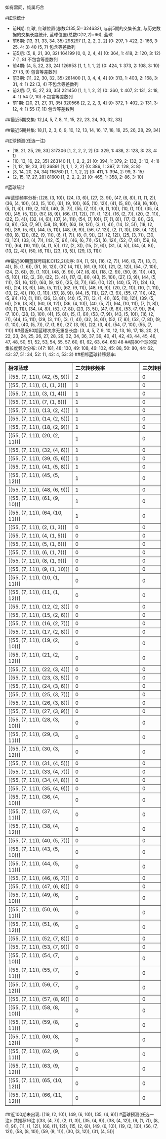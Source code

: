 <!-- 
.. title: 大乐透13058期(2013-05-22)数据分析报告
.. slug: dlott-13058-2013-05-22-report
.. date: 2013-05-23 08:00:00 UTC+08:00
.. tags: Lottery
.. link: 
.. description: 
.. type: text
-->

如有雷同，纯属巧合

<!-- TEASER_END-->

#红球统计

- 前N期: 红球, 红球位置(总数C(35,5)=324632), 与前5期的交集长度, 与历史数据的交集长度统计, 蓝球位置(总数C(12,2)=66), 蓝球
- 前6期: (13, 31, 33, 34, 35) 298297 [1, 2, 2, 2, 2] {0: 297, 1: 422, 2: 166, 3: 25, 4: 3} 40 (5, 7) 包含等差数列
- 前5期: (5, 8, 21, 30, 32) 164199 [0, 0, 2, 4, 4] {0: 364, 1: 418, 2: 120, 3: 12} 7 (1, 8) 不包含等差数列
- 前4期: (4, 5, 22, 23, 24) 126953 [1, 1, 1, 1, 2] {0: 424, 1: 373, 2: 108, 3: 10} 27 (3, 9) 包含等差数列
- 前3期: (11, 22, 30, 32, 35) 281400 [1, 3, 4, 4, 4] {0: 313, 1: 403, 2: 168, 3: 31, 4: 1} 22 (3, 4) 不包含等差数列
- 前2期: (7, 15, 27, 33, 35) 221450 [1, 1, 1, 2, 2] {0: 360, 1: 407, 2: 131, 3: 18, 4: 1} 54 (7, 10) 不包含等差数列
- 前1期: (20, 21, 27, 31, 35) 320566 [2, 2, 2, 3, 4] {0: 372, 1: 402, 2: 131, 3: 12, 4: 1} 55 (7, 11) 包含等差数列

##最近5期交集:
12,[4, 5, 7, 8, 11, 15, 22, 23, 24, 30, 32, 33]

##最近5期并集:
18,[1, 2, 3, 6, 9, 10, 12, 13, 14, 16, 17, 18, 19, 25, 26, 28, 29, 34]

#红球预测(任选一注)

- [18, 21, 25, 29, 33] 317306 [1, 2, 2, 2, 2] {0: 329, 1: 438, 2: 128, 3: 23, 4: 1}
- [10, 13, 16, 22, 35] 263140 [1, 1, 2, 2, 2] {0: 394, 1: 379, 2: 132, 3: 13, 4: 1}
- [1, 12, 19, 23, 31] 36891 [1, 1, 1, 2, 2] {0: 386, 1: 397, 2: 128, 3: 8}
- [3, 14, 20, 24, 34] 116760 [1, 1, 1, 2, 2] {0: 411, 1: 394, 2: 99, 3: 15}
- [2, 15, 17, 27, 28] 81600 [1, 2, 2, 2, 2] {0: 465, 1: 358, 2: 86, 3: 10}

#蓝球统计

##蓝球频率分析:
[(28, (3, 10)), (24, (3, 6)), (27, (3, 9)), (47, (6, 8)), (1, (1, 2)), (36, (4, 10)), (43, (5, 10)), (61, (9, 10)), (65, (10, 12)), (41, (5, 8)), (49, (6, 10)), (5, (1, 6)), (19, (2, 10)), (40, (5, 7)), (55, (7, 11)), (9, (1, 10)), (10, (1, 11)), (35, (4, 9)), (45, (5, 12)), (57, (8, 9)), (66, (11, 12)), (11, (1, 12)), (16, (2, 7)), (20, (2, 11)), (22, (3, 4)), (32, (4, 6)), (37, (4, 11)), (54, (7, 10)), (7, (1, 8)), (17, (2, 8)), (26, (3, 8)), (53, (7, 9)), (58, (8, 10)), (63, (9, 12)), (3, (1, 4)), (14, (2, 5)), (18, (2, 9)), (39, (5, 6)), (44, (5, 11)), (48, (6, 9)), (56, (7, 12)), (2, (1, 3)), (38, (4, 12)), (60, (8, 12)), (62, (9, 11)), (6, (1, 7)), (8, (1, 9)), (21, (2, 12)), (25, (3, 7)), (30, (3, 12)), (33, (4, 7)), (42, (5, 9)), (46, (6, 7)), (51, (6, 12)), (52, (7, 8)), (59, (8, 11)), (64, (10, 11)), (4, (1, 5)), (12, (2, 3)), (15, (2, 6)), (31, (4, 5)), (34, (4, 8)), (13, (2, 4)), (50, (6, 11)), (23, (3, 5)), (29, (3, 11))]

##最近80期蓝球号码和C(12,2)次序:
[(4, (1, 5)), (16, (2, 7)), (46, (6, 7)), (3, (1, 4)), (5, (1, 6)), (51, (6, 12)), (37, (4, 11)), (61, (9, 10)), (21, (2, 12)), (54, (7, 10)), (24, (3, 6)), (9, (1, 10)), (48, (6, 9)), (47, (6, 8)), (18, (2, 9)), (50, (6, 11)), (43, (5, 10)), (12, (2, 3)), (22, (3, 4)), (17, (2, 8)), (43, (5, 10)), (27, (3, 9)), (44, (5, 11)), (51, (6, 12)), (63, (9, 12)), (25, (3, 7)), (65, (10, 12)), (40, (5, 7)), (24, (3, 6)), (24, (3, 6)), (45, (5, 12)), (62, (9, 11)), (48, (6, 9)), (20, (2, 11)), (10, (1, 11)), (13, (2, 4)), (10, (1, 11)), (57, (8, 9)), (44, (5, 11)), (27, (3, 9)), (55, (7, 11)), (42, (5, 9)), (10, (1, 11)), (26, (3, 8)), (40, (5, 7)), (3, (1, 4)), (65, (10, 12)), (39, (5, 6)), (26, (3, 8)), (60, (8, 12)), (36, (4, 10)), (40, (5, 7)), (64, (10, 11)), (7, (1, 8)), (10, (1, 11)), (34, (4, 8)), (52, (7, 8)), (23, (3, 5)), (47, (6, 8)), (53, (7, 9)), (54, (7, 10)), (28, (3, 10)), (41, (5, 8)), (5, (1, 6)), (53, (7, 9)), (43, (5, 10)), (16, (2, 7)), (44, (5, 11)), (29, (3, 11)), (3, (1, 4)), (32, (4, 6)), (52, (7, 8)), (52, (7, 8)), (9, (1, 10)), (40, (5, 7)), (7, (1, 8)), (27, (3, 9)), (22, (3, 4)), (54, (7, 10)), (55, (7, 11))]
##最近80期蓝球次序无重复长度:
[3, 4, 5, 7, 9, 10, 12, 13, 16, 17, 18, 20, 21, 22, 23, 24, 25, 26, 27, 28, 29, 32, 34, 36, 37, 39, 40, 41, 42, 43, 44, 45, 46, 47, 48, 50, 51, 52, 53, 54, 55, 57, 60, 61, 62, 63, 64, 65] 48
##前80个球的交集长度频次分布:
{47: 181, 48: 130, 49: 108, 46: 102, 45: 88, 50: 80, 44: 62, 43: 37, 51: 34, 52: 11, 42: 4, 53: 3}
##相邻蓝球转移频率:
<table border="1" class="table table-striped dataframe">
  <thead>
    <tr style="text-align: left;">
      <th style="min-width: 200px;">相邻蓝球</th>
      <th style="min-width: 200px;">二次转移频率</th>
      <th style="min-width: 200px;">三次转移频率</th>
    </tr>
  </thead>
  <tbody>
    <tr>
      <td>   [(55, (7, 11)), (42, (5, 9))]</td>
      <td> 2</td>
      <td> 0</td>
    </tr>
    <tr>
      <td>    [(55, (7, 11)), (1, (1, 2))]</td>
      <td> 1</td>
      <td> 0</td>
    </tr>
    <tr>
      <td>    [(55, (7, 11)), (3, (1, 4))]</td>
      <td> 1</td>
      <td> 0</td>
    </tr>
    <tr>
      <td>    [(55, (7, 11)), (7, (1, 8))]</td>
      <td> 1</td>
      <td> 0</td>
    </tr>
    <tr>
      <td>   [(55, (7, 11)), (13, (2, 4))]</td>
      <td> 1</td>
      <td> 0</td>
    </tr>
    <tr>
      <td>   [(55, (7, 11)), (14, (2, 5))]</td>
      <td> 1</td>
      <td> 0</td>
    </tr>
    <tr>
      <td>   [(55, (7, 11)), (18, (2, 9))]</td>
      <td> 1</td>
      <td> 0</td>
    </tr>
    <tr>
      <td>  [(55, (7, 11)), (20, (2, 11))]</td>
      <td> 1</td>
      <td> 0</td>
    </tr>
    <tr>
      <td>   [(55, (7, 11)), (32, (4, 6))]</td>
      <td> 1</td>
      <td> 0</td>
    </tr>
    <tr>
      <td>   [(55, (7, 11)), (39, (5, 6))]</td>
      <td> 1</td>
      <td> 0</td>
    </tr>
    <tr>
      <td>   [(55, (7, 11)), (41, (5, 8))]</td>
      <td> 1</td>
      <td> 0</td>
    </tr>
    <tr>
      <td>  [(55, (7, 11)), (45, (5, 12))]</td>
      <td> 1</td>
      <td> 0</td>
    </tr>
    <tr>
      <td>   [(55, (7, 11)), (48, (6, 9))]</td>
      <td> 1</td>
      <td> 0</td>
    </tr>
    <tr>
      <td>  [(55, (7, 11)), (61, (9, 10))]</td>
      <td> 1</td>
      <td> 0</td>
    </tr>
    <tr>
      <td> [(55, (7, 11)), (64, (10, 11))]</td>
      <td> 1</td>
      <td> 0</td>
    </tr>
    <tr>
      <td>    [(55, (7, 11)), (2, (1, 3))]</td>
      <td> 0</td>
      <td> 0</td>
    </tr>
    <tr>
      <td>    [(55, (7, 11)), (4, (1, 5))]</td>
      <td> 0</td>
      <td> 0</td>
    </tr>
    <tr>
      <td>    [(55, (7, 11)), (5, (1, 6))]</td>
      <td> 0</td>
      <td> 0</td>
    </tr>
    <tr>
      <td>    [(55, (7, 11)), (6, (1, 7))]</td>
      <td> 0</td>
      <td> 0</td>
    </tr>
    <tr>
      <td>    [(55, (7, 11)), (8, (1, 9))]</td>
      <td> 0</td>
      <td> 0</td>
    </tr>
    <tr>
      <td>   [(55, (7, 11)), (9, (1, 10))]</td>
      <td> 0</td>
      <td> 0</td>
    </tr>
    <tr>
      <td>  [(55, (7, 11)), (10, (1, 11))]</td>
      <td> 0</td>
      <td> 0</td>
    </tr>
    <tr>
      <td>  [(55, (7, 11)), (11, (1, 12))]</td>
      <td> 0</td>
      <td> 0</td>
    </tr>
    <tr>
      <td>   [(55, (7, 11)), (12, (2, 3))]</td>
      <td> 0</td>
      <td> 0</td>
    </tr>
    <tr>
      <td>   [(55, (7, 11)), (15, (2, 6))]</td>
      <td> 0</td>
      <td> 0</td>
    </tr>
    <tr>
      <td>   [(55, (7, 11)), (16, (2, 7))]</td>
      <td> 0</td>
      <td> 0</td>
    </tr>
    <tr>
      <td>   [(55, (7, 11)), (17, (2, 8))]</td>
      <td> 0</td>
      <td> 0</td>
    </tr>
    <tr>
      <td>  [(55, (7, 11)), (19, (2, 10))]</td>
      <td> 0</td>
      <td> 0</td>
    </tr>
    <tr>
      <td>  [(55, (7, 11)), (21, (2, 12))]</td>
      <td> 0</td>
      <td> 0</td>
    </tr>
    <tr>
      <td>   [(55, (7, 11)), (22, (3, 4))]</td>
      <td> 0</td>
      <td> 0</td>
    </tr>
    <tr>
      <td>   [(55, (7, 11)), (23, (3, 5))]</td>
      <td> 0</td>
      <td> 0</td>
    </tr>
    <tr>
      <td>   [(55, (7, 11)), (24, (3, 6))]</td>
      <td> 0</td>
      <td> 0</td>
    </tr>
    <tr>
      <td>   [(55, (7, 11)), (25, (3, 7))]</td>
      <td> 0</td>
      <td> 0</td>
    </tr>
    <tr>
      <td>   [(55, (7, 11)), (26, (3, 8))]</td>
      <td> 0</td>
      <td> 0</td>
    </tr>
    <tr>
      <td>   [(55, (7, 11)), (27, (3, 9))]</td>
      <td> 0</td>
      <td> 0</td>
    </tr>
    <tr>
      <td>  [(55, (7, 11)), (28, (3, 10))]</td>
      <td> 0</td>
      <td> 0</td>
    </tr>
    <tr>
      <td>  [(55, (7, 11)), (29, (3, 11))]</td>
      <td> 0</td>
      <td> 0</td>
    </tr>
    <tr>
      <td>  [(55, (7, 11)), (30, (3, 12))]</td>
      <td> 0</td>
      <td> 0</td>
    </tr>
    <tr>
      <td>   [(55, (7, 11)), (31, (4, 5))]</td>
      <td> 0</td>
      <td> 0</td>
    </tr>
    <tr>
      <td>   [(55, (7, 11)), (33, (4, 7))]</td>
      <td> 0</td>
      <td> 0</td>
    </tr>
    <tr>
      <td>   [(55, (7, 11)), (34, (4, 8))]</td>
      <td> 0</td>
      <td> 0</td>
    </tr>
    <tr>
      <td>   [(55, (7, 11)), (35, (4, 9))]</td>
      <td> 0</td>
      <td> 0</td>
    </tr>
    <tr>
      <td>  [(55, (7, 11)), (36, (4, 10))]</td>
      <td> 0</td>
      <td> 0</td>
    </tr>
    <tr>
      <td>  [(55, (7, 11)), (37, (4, 11))]</td>
      <td> 0</td>
      <td> 0</td>
    </tr>
    <tr>
      <td>  [(55, (7, 11)), (38, (4, 12))]</td>
      <td> 0</td>
      <td> 0</td>
    </tr>
    <tr>
      <td>   [(55, (7, 11)), (40, (5, 7))]</td>
      <td> 0</td>
      <td> 0</td>
    </tr>
    <tr>
      <td>  [(55, (7, 11)), (43, (5, 10))]</td>
      <td> 0</td>
      <td> 0</td>
    </tr>
    <tr>
      <td>  [(55, (7, 11)), (44, (5, 11))]</td>
      <td> 0</td>
      <td> 0</td>
    </tr>
    <tr>
      <td>   [(55, (7, 11)), (46, (6, 7))]</td>
      <td> 0</td>
      <td> 0</td>
    </tr>
    <tr>
      <td>   [(55, (7, 11)), (47, (6, 8))]</td>
      <td> 0</td>
      <td> 0</td>
    </tr>
    <tr>
      <td>  [(55, (7, 11)), (49, (6, 10))]</td>
      <td> 0</td>
      <td> 0</td>
    </tr>
    <tr>
      <td>  [(55, (7, 11)), (50, (6, 11))]</td>
      <td> 0</td>
      <td> 0</td>
    </tr>
    <tr>
      <td>  [(55, (7, 11)), (51, (6, 12))]</td>
      <td> 0</td>
      <td> 0</td>
    </tr>
    <tr>
      <td>   [(55, (7, 11)), (52, (7, 8))]</td>
      <td> 0</td>
      <td> 0</td>
    </tr>
    <tr>
      <td>   [(55, (7, 11)), (53, (7, 9))]</td>
      <td> 0</td>
      <td> 0</td>
    </tr>
    <tr>
      <td>  [(55, (7, 11)), (54, (7, 10))]</td>
      <td> 0</td>
      <td> 0</td>
    </tr>
    <tr>
      <td>  [(55, (7, 11)), (55, (7, 11))]</td>
      <td> 0</td>
      <td> 0</td>
    </tr>
    <tr>
      <td>  [(55, (7, 11)), (56, (7, 12))]</td>
      <td> 0</td>
      <td> 0</td>
    </tr>
    <tr>
      <td>   [(55, (7, 11)), (57, (8, 9))]</td>
      <td> 0</td>
      <td> 0</td>
    </tr>
    <tr>
      <td>  [(55, (7, 11)), (58, (8, 10))]</td>
      <td> 0</td>
      <td> 0</td>
    </tr>
    <tr>
      <td>  [(55, (7, 11)), (59, (8, 11))]</td>
      <td> 0</td>
      <td> 0</td>
    </tr>
    <tr>
      <td>  [(55, (7, 11)), (60, (8, 12))]</td>
      <td> 0</td>
      <td> 0</td>
    </tr>
    <tr>
      <td>  [(55, (7, 11)), (62, (9, 11))]</td>
      <td> 0</td>
      <td> 0</td>
    </tr>
    <tr>
      <td>  [(55, (7, 11)), (63, (9, 12))]</td>
      <td> 0</td>
      <td> 0</td>
    </tr>
    <tr>
      <td> [(55, (7, 11)), (65, (10, 12))]</td>
      <td> 0</td>
      <td> 0</td>
    </tr>
    <tr>
      <td> [(55, (7, 11)), (66, (11, 12))]</td>
      <td> 0</td>
      <td> 0</td>
    </tr>
  </tbody>
</table>
##近100期未出现:
[(19, (2, 10)), (49, (6, 10)), (35, (4, 9))]
#蓝球预测(任选一注):
共推荐16注
[(33, (4, 7)), (2, (1, 3)), (35, (4, 9)), (38, (4, 12)), (6, (1, 7)), (8, (1, 9)), (11, (1, 12)), (66, (11, 12)), (15, (2, 6)), (49, (6, 10)), (19, (2, 10)), (56, (7, 12)), (58, (8, 10)), (59, (8, 11)), (30, (3, 12)), (31, (4, 5))]

